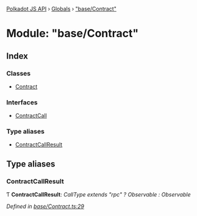 [Polkadot JS API](../README.md) › [Globals](../globals.md) › ["base/Contract"](_base_contract_.md)

# Module: "base/Contract"

## Index

### Classes

* [Contract](../classes/_base_contract_.contract.md)

### Interfaces

* [ContractCall](../interfaces/_base_contract_.contractcall.md)

### Type aliases

* [ContractCallResult](_base_contract_.md#contractcallresult)

## Type aliases

###  ContractCallResult

Ƭ **ContractCallResult**: *CallType extends "rpc" ? Observable<ContractCallOutcome> : Observable<SubmittableResult>*

*Defined in [base/Contract.ts:29](https://github.com/polkadot-js/api/blob/9deaff54e4/packages/api-contract/src/base/Contract.ts#L29)*
